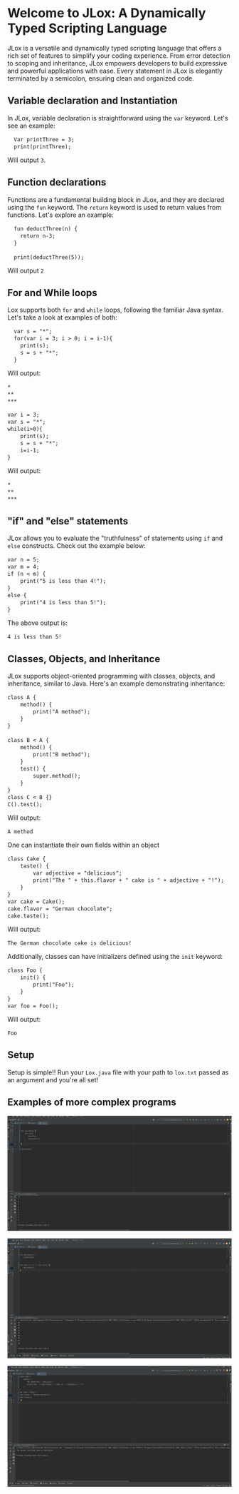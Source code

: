 # Welcome to JLox: A Dynamically Typed Scripting Language

JLox is a versatile and dynamically typed scripting language that offers a rich set of features to simplify your coding experience. From error detection to scoping and inheritance, JLox empowers developers to build expressive and powerful applications with ease. Every statement in JLox is elegantly terminated by a semicolon, ensuring clean and organized code.

## Variable declaration and Instantiation
In JLox, variable declaration is straightforward using the ```var``` keyword. Let's see an example:

```
  Var printThree = 3;
  print(printThree);
```
Will output ```3```.

## Function declarations
Functions are a fundamental building block in JLox, and they are declared using the ```fun``` keyword. The ```return``` keyword is used to return values from functions. Let's explore an example:

```
  fun deductThree(n) {
    return n-3;
  }

  print(deductThree(5));
```
Will output ```2```

## For and While loops
Lox supports both ```for``` and ```while``` loops, following the familiar Java syntax. Let's take a look at examples of both:
```
  var s = "*";
  for(var i = 3; i > 0; i = i-1){
    print(s);
    s = s + "*";
  }
```
Will output:
```
*
**
***
```


```
var i = 3;
var s = "*";
while(i>0){
    print(s);
    s = s + "*";
    i=i-1;
}
```
Will output:

```
*
**
***
```


## "if" and "else" statements
JLox allows you to evaluate the "truthfulness" of statements using ```if``` and ```else``` constructs. Check out the example below:
```
var n = 5;
var m = 4;
if (n < m) {
    print("5 is less than 4!");
}
else {
    print("4 is less than 5!");
}

```
The above output is:
```
4 is less than 5!
```



## Classes, Objects, and Inheritance
JLox supports object-oriented programming with classes, objects, and inheritance, similar to Java. Here's an example demonstrating inheritance:

```
class A {
    method() {
        print("A method");
    }
}

class B < A {
    method() {
        print("B method");
    }
    test() {
        super.method();
    }
}
class C < B {}
C().test();
```
Will output:

```
A method
```

One can instantiate their own fields within an object
```
class Cake {
    taste() {
        var adjective = "delicious";
        print("The " + this.flavor + " cake is " + adjective + "!");
    }
}
var cake = Cake();
cake.flavor = "German chocolate";
cake.taste();
```
Will output:

```
The German chocolate cake is delicious!
```
Additionally, classes can have initializers defined using the ```init``` keyword:

```
class Foo {
    init() {
        print("Foo");
    }
}
var foo = Foo();
```
Will output:
```
Foo
```
## Setup
Setup is simple!! Run your ```Lox.java``` file with your path to ```lox.txt``` passed as an argument and you're
all set!

## Examples of more complex programs

![Screenshot 2023-07-31 005547.png](Screenshot%202023-07-31%20005547.png)

![Screenshot 2023-07-31 005706.png](Screenshot%202023-07-31%20005706.png)

![Screenshot 2023-07-31 005729.png](Screenshot%202023-07-31%20005729.png)
